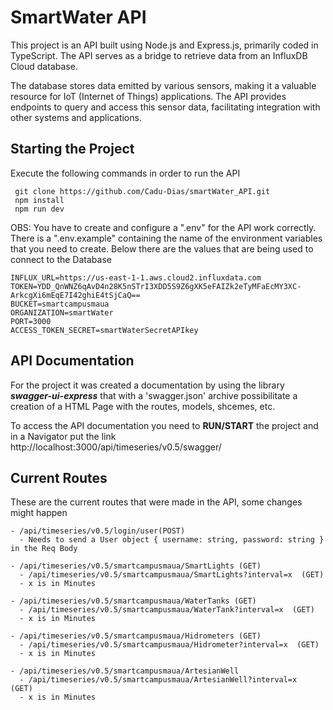 # SmartWater API

<p>This project is an API built using Node.js and Express.js, primarily coded in TypeScript. The API serves as a bridge to retrieve data from an InfluxDB Cloud database. 

The database stores data emitted by various sensors, making it a valuable resource for IoT (Internet of Things) applications. The API provides endpoints to query and access this sensor data, facilitating integration with other systems and applications.</p>

## Starting the Project
 Execute the following commands in order to run the API
 ```
  git clone https://github.com/Cadu-Dias/smartWater_API.git
  npm install
  npm run dev
 ```
 OBS: You have to create and configure a ".env" for the API work correctly. There is a ".env.example" containing the name of the environment variables that you need to create. Below there are the values that are being used to connect to the Database
 ```
INFLUX_URL=https://us-east-1-1.aws.cloud2.influxdata.com
TOKEN=YDD_QnWNZ6qAvD4n28K5nSTrI3XDD5S9Z6gXK5eFAIZk2eTyMFaEcMY3XC-ArkcgXi6mEqE7I42ghiE4tSjCaQ==
BUCKET=smartcampusmaua
ORGANIZATION=smartWater
PORT=3000
ACCESS_TOKEN_SECRET=smartWaterSecretAPIkey
 ``` 
## API Documentation

  <p>For the project it was created a documentation by using the library <b><i>swagger-ui-express</i></b> that with a 'swagger.json' archive possibilitate a creation of a HTML Page with the routes, models, shcemes, etc.</p>

  <p>To access the API documentation you need to <b>RUN/START</b> the project and in a Navigator put the link http://localhost:3000/api/timeseries/v0.5/swagger/</p>

## Current Routes
 
 These are the current routes that were made in the API, some changes might happen

    - /api/timeseries/v0.5/login/user(POST)
      - Needs to send a User object { username: string, password: string } in the Req Body

    - /api/timeseries/v0.5/smartcampusmaua/SmartLights (GET)
      - /api/timeseries/v0.5/smartcampusmaua/SmartLights?interval=x  (GET)
      - x is in Minutes
  
    - /api/timeseries/v0.5/smartcampusmaua/WaterTanks (GET)
      - /api/timeseries/v0.5/smartcampusmaua/WaterTank?interval=x  (GET)
      - x is in Minutes
  
    - /api/timeseries/v0.5/smartcampusmaua/Hidrometers (GET)
      - /api/timeseries/v0.5/smartcampusmaua/Hidrometer?interval=x  (GET)
      - x is in Minutes
  
    - /api/timeseries/v0.5/smartcampusmaua/ArtesianWell
      - /api/timeseries/v0.5/smartcampusmaua/ArtesianWell?interval=x  (GET)
      - x is in Minutes    
    
